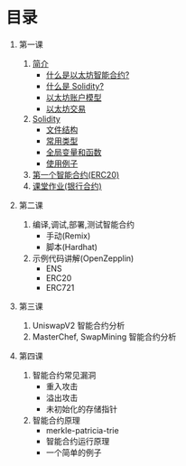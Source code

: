 # 目录

1.  第一课

    1. [简介](./courses/1.md#简介)
       - [什么是以太坊智能合约?](./courses/1.md#什么是以太坊智能合约)
       - [什么是 Solidity?](./courses/1.md#什么是-solidity)
       - [以太坊账户模型](./courses/1.md#以太坊账户模型)
       - [以太坊交易](./courses/1.md#以太坊交易)
    1. [Solidity](./courses/1.md#Solidity)
       - [文件结构](./courses/1.md#文件结构)
       - [常用类型](./courses/1.md#常用类型)
       - [全局变量和函数](./courses/1.md#全局变量和函数)
       - [使用例子](./courses/1.md#使用例子)
    1. [第一个智能合约(ERC20)](./courses/1.md#第一个智能合约)
    1. [课堂作业(银行合约)](./courses/1.md#课堂作业)

1.  第二课

    1. 编译,调试,部署,测试智能合约
       - 手动(Remix)
       - 脚本(Hardhat)
    1. 示例代码讲解(OpenZepplin)
       - ENS
       - ERC20
       - ERC721

1.  第三课

    1. UniswapV2 智能合约分析
    1. MasterChef, SwapMining 智能合约分析

1.  第四课

    1. 智能合约常见漏洞
       - 重入攻击
       - 溢出攻击
       - 未初始化的存储指针
    1. 智能合约原理
       - merkle-patricia-trie
       - 智能合约运行原理
       - 一个简单的例子
